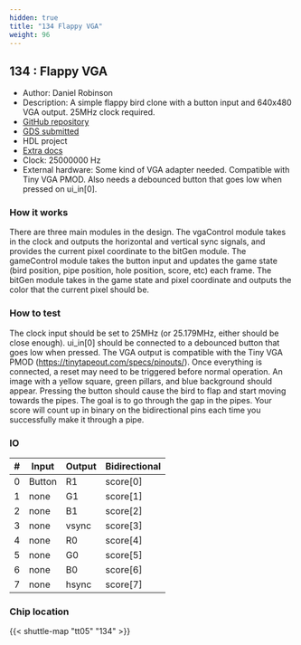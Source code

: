 ```yaml
---
hidden: true
title: "134 Flappy VGA"
weight: 96
---
```


## 134 : Flappy VGA

* Author: Daniel Robinson
* Description: A simple flappy bird clone with a button input and 640x480 VGA output. 25MHz clock required.
* [GitHub repository](https://github.com/Cutout1/tt05-flappy-vga)
* [GDS submitted](https://github.com/Cutout1/tt05-flappy-vga/actions/runs/6703271782)
* HDL project
* [Extra docs](https://github.com/Cutout1/tt05-flappy-vga/blob/main/README.md)
* Clock: 25000000 Hz
* External hardware: Some kind of VGA adapter needed. Compatible with Tiny VGA PMOD. Also needs a debounced button that goes low when pressed on ui_in[0].



### How it works

There are three main modules in the design. The vgaControl module takes in the clock and outputs the horizontal and vertical sync signals, and provides the current pixel coordinate to the bitGen module. The gameControl module takes the button input and updates the game state (bird position, pipe position, hole position, score, etc) each frame. The bitGen module takes in the game state and pixel coordinate and outputs the color that the current pixel should be.


### How to test

The clock input should be set to 25MHz (or 25.179MHz, either should be close enough). ui_in[0] should be connected to a debounced button that goes low when pressed. The VGA output is compatible with the Tiny VGA PMOD (https://tinytapeout.com/specs/pinouts/). Once everything is connected, a reset may need to be triggered before normal operation. An image with a yellow square, green pillars, and blue background should appear. Pressing the button should cause the bird to flap and start moving towards the pipes. The goal is to go through the gap in the pipes. Your score will count up in binary on the bidirectional pins each time you successfully make it through a pipe.


### IO

| # | Input        | Output       | Bidirectional      |
|---|--------------|--------------| -------------------|
| 0 | Button  | R1 | score[0] |
| 1 | none  | G1 | score[1] |
| 2 | none  | B1 | score[2] |
| 3 | none  | vsync | score[3] |
| 4 | none  | R0 | score[4] |
| 5 | none  | G0 | score[5] |
| 6 | none  | B0 | score[6] |
| 7 | none  | hsync | score[7] |

### Chip location

{{< shuttle-map "tt05" "134" >}}
